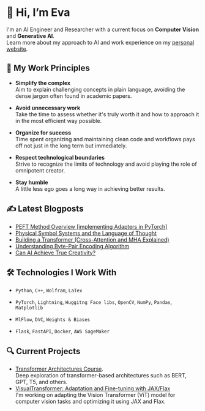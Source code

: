 # 👋 Hi, I’m Eva

I'm an AI Engineer and Researcher with a current focus on **Computer Vision** and **Generative AI**. \
Learn more about my approach to AI and work experience on my [personal website](https://xmarva.github.io). 

## 🧠 My Work Principles

- **Simplify the complex**  
  Aim to explain challenging concepts in plain language, avoiding the dense jargon often found in academic papers.  

- **Avoid unnecessary work**  
  Take the time to assess whether it's truly worth it and how to approach it in the most efficient way possible.  

- **Organize for success**  
  Time spent organizing and maintaining clean code and workflows pays off not just in the long term but immediately.  

- **Respect technological boundaries**  
  Strive to recognize the limits of technology and avoid playing the role of omnipotent creator.  

- **Stay humble**  
  A little less ego goes a long way in achieving better results.  


## ✍️ Latest Blogposts
<!-- BLOG-POST-LIST:START -->
- [PEFT Method Overview [implementing Adapters in PyTorch]](https://xmarva.github.io/blog/2025/adapters/)
- [Physical Symbol Systems and the Language of Thought](https://xmarva.github.io/blog/2025/minds-as-computers/)
- [Building a Transformer &lpar;Cross-Attention and MHA Explained&rpar;](https://xmarva.github.io/blog/2025/building-a-transformer/)
- [Understanding Byte-Pair Encoding Algorithm](https://xmarva.github.io/blog/2025/tokenization/)
- [Can AI Achieve True Creativity?](https://xmarva.github.io/blog/2025/creative-ai/)
<!-- BLOG-POST-LIST:END -->


## 🛠️ Technologies I Work With  

- `Python`, `C++`, `Wolfram`, `LaTex`

- `PyTorch`, `Lightning`, `Huggitng Face libs`, `OpenCV`, `NumPy`, `Pandas`, `Matplotlib`
  
- `MlFlow`, `DVC`, `Weights & Biases`

- `Flask`, `FastAPI`, `Docker`, `AWS SageMaker`

## 🔍 Current Projects

- [Transformer Architectures Course](https://github.com/xmarva/transformer-architectures). \
  Deep exploration of transformer-based architectures such as BERT, GPT, T5, and others.
- [VisualTransformer: Adaptation and Fine-tuning with JAX/Flax](https://github.com/xmarva/jax-vit) \
  I'm working on adapting the Vision Transformer (ViT) model for computer vision tasks and optimizing it using JAX and Flax.
